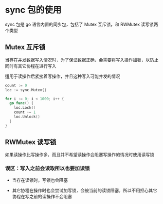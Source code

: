 # sync 包的使用
<p id="mzaR6BePFMisAspn36UhLE">



</p>


<p id="11QQaJ1A1EuR9WLvoXEvtv">

sync 包是 go 语言内置的同步包，包括了 Mutex 互斥锁，和 RWMutex 读写锁两个类型

</p>


<p id="aihcNFvYe1VCwa1qxWHZMi">

## Mutex 互斥锁

</p>


<p id="kb1vkC4sCjQxHDMRyMauhy">

当存在并发数据写入情况时，为了保证数据正确，会需要将写入操作加锁，以防止同时有其它协程在进行写入

</p>


<p id="jkSKMWjuGps7KLLrYMG778">

适用于读操作后紧接着写操作，并且这种写入可能并发的情况

</p>


<p id="9a4hakVBGotJ93K7D3Lms2">

```Go
count := 0
loc := sync.Mutex{}

for i := 0; i < 1000; i++ {
  go func() {
    loc.Lock()
    count += 1
    loc.Unlock()
  }
}
```


</p>


<p id="gr7eBFcP2A1PrmNecHokix">

## RWMutex 读写锁

</p>


<p id="w9ZUpMGQCEHkja7U9sAKo1">

如果读操作比写操作多，而且并不希望读操作会阻塞写操作的情况时使用读写锁

</p>


<p id="3wnk1q9BLr5GNw2tDpwvqp">

### 误区：写入之前会读取所以也要加读锁

</p>


- 当存在读锁时，写锁也会阻塞


- 其它协程在操作时也会尝试加写锁，会被当前的读锁阻塞，所以不用担心其它协程在写之前的读操作不会阻塞


